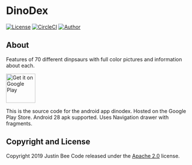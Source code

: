 # DinoDex


 
[![License](https://img.shields.io/badge/License-Apache%202.0-blue.svg)](https://opensource.org/licenses/Apache-2.0)
[![CircleCI](https://circleci.com/gh/Justin-Bee/DinoDex.svg?style=svg)](https://circleci.com/gh/Justin-Bee/DinoDex)
[![Author](https://img.shields.io/badge/Author-Justin%20Bee-blue.svg)](mailto:jbee.appz@gmail.com)

## About
Features of 70 different dinpsaurs with full color pictures and information about each.

[<img src="https://play.google.com/intl/en_us/badges/images/generic/en-play-badge.png"
      alt="Get it on Google Play"
      height="80">](https://play.google.com/store/apps/details?id=com.jbeeappz.dinodex.dinodex&hl=en_US)
      
This is the source code for the android app dinodex. Hosted on the Google Play Store.
Android 28 apk supported. Uses Navigation drawer with fragments.
## Copyright and License

Copyright 2019 Justin Bee Code released under the [Apache 2.0](https://github.com/Justin-Bee/DinoDex/blob/master/LICENSE) license.

